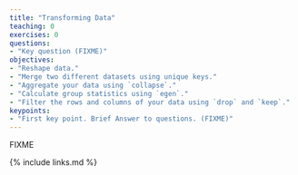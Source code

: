 ```yaml
---
title: "Transforming Data"
teaching: 0
exercises: 0
questions:
- "Key question (FIXME)"
objectives:
- "Reshape data."
- "Merge two different datasets using unique keys."
- "Aggregate your data using `collapse`."
- "Calculate group statistics using `egen`."
- "Filter the rows and columns of your data using `drop` and `keep`."
keypoints:
- "First key point. Brief Answer to questions. (FIXME)"
---
```

FIXME

{% include links.md %}
